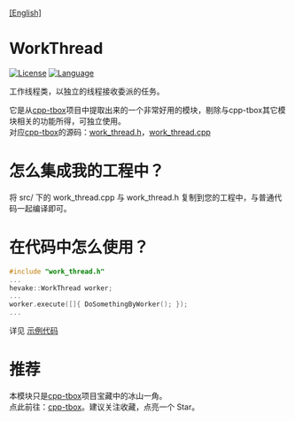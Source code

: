 [[English]](README.md)

# WorkThread

[![License](https://img.shields.io/badge/License-MIT-green.svg)](LICENSE)
[![Language](https://img.shields.io/badge/language-c++11-red.svg)](https://en.cppreference.com/)

工作线程类，以独立的线程接收委派的任务。

它是从[cpp-tbox](https://gitee.com/cpp-master/cpp-tbox)项目中提取出来的一个非常好用的模块，剔除与cpp-tbox其它模块相关的功能所得，可独立使用。  
对应[cpp-tbox](https://gitee.com/cpp-master/cpp-tbox)的源码：[work_thread.h](https://gitee.com/cpp-master/cpp-tbox/blob/master/modules/eventx/work_thread.h)，[work_thread.cpp](https://gitee.com/cpp-master/cpp-tbox/blob/master/modules/eventx/work_thread.cpp)

# 怎么集成我的工程中？
将 src/ 下的 work_thread.cpp 与 work_thread.h 复制到您的工程中，与普通代码一起编译即可。

# 在代码中怎么使用？
```c++
#include "work_thread.h"
...
hevake::WorkThread worker;
...
worker.execute([]{ DoSomethingByWorker(); });
...
```
详见 [示例代码](src/main.cpp)

# 推荐
本模块只是[cpp-tbox](https://gitee.com/cpp-master/cpp-tbox)项目宝藏中的冰山一角。  
点此前往：[cpp-tbox](https://gitee.com/cpp-master/cpp-tbox)。建议关注收藏，点亮一个 Star。
